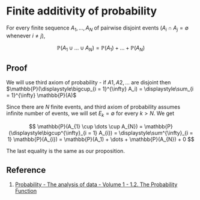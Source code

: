 # Finite additivity of probability

For every finite sequence $A_1, \dots , A_{N}$ of pairwise disjoint events ($A_i \cap A_j = \emptyset$ whenever $i \neq j$),

$$
\mathbb{P}(A_1 \cup \dots \cup A_{N}) = \mathbb{P}(A_1) + \dots + \mathbb{P}(A_{N})
$$

## Proof

We will use third axiom of probability - if $A1, A2,...$ are disjoint then $\mathbb{P}(\displaystyle\bigcup_{i = 1}^{\infty} A_i) = \displaystyle\sum_{i = 1}^{\infty} \mathbb{P}(A)$

Since there are $N$ finite events, and third axiom of probability assumes infinite number of events, we will set $E_{k} = \emptyset$ for every $k \gt N$. We get

$$
\mathbb{P}(A_{1} \cup \dots \cup A_{N}) = \mathbb{P}(\displaystyle\bigcup^{\infty}_{i = 1} A_{i}) = \displaystyle\sum^{\infty}_{i = 1} \mathbb{P}(A_{i}) = \mathbb{P}(A_1) + \dots + \mathbb{P}(A_{N}) + 0
$$

The last equality is the same as our proposition.

## Reference

1. [Probability - The analysis of data - Volume 1 - 1.2. The Probability Function](http://theanalysisofdata.com/probability/1_2.html)